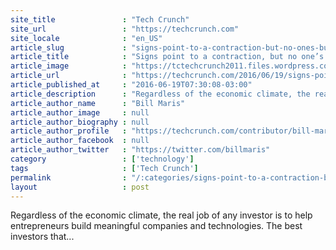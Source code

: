 ```yaml
---
site_title               : "Tech Crunch"
site_url                 : "https://techcrunch.com"
site_locale              : "en_US"
article_slug             : "signs-point-to-a-contraction-but-no-ones-bursting-venture-capitals-bubble"
article_title            : "Signs point to a contraction, but no one’s bursting venture capital’s bubble"
article_image            : "https://tctechcrunch2011.files.wordpress.com/2015/05/bubblepop-e1432236025887.jpg?w=764&h=400&crop=1"
article_url              : "https://techcrunch.com/2016/06/19/signs-point-to-a-contraction-but-no-ones-bursting-venture-capitals-bubble/"
article_published_at     : "2016-06-19T07:30:08-03:00"
article_description      : "Regardless of the economic climate, the real job of any investor is to help entrepreneurs build meaningful companies and technologies. The best investors that..."
article_author_name      : "Bill Maris"
article_author_image     : null
article_author_biography : null
article_author_profile   : "https://techcrunch.com/contributor/bill-maris/"
article_author_facebook  : null
article_author_twitter   : "https://twitter.com/billmaris"
category                 : ['technology']
tags                     : ['Tech Crunch']
permalink                : "/:categories/signs-point-to-a-contraction-but-no-ones-bursting-venture-capitals-bubble/"
layout                   : post
---
```


Regardless of the economic climate, the real job of any investor is to help entrepreneurs build meaningful companies and technologies. The best investors that...
